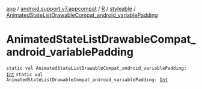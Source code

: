 [app](../../../index.md) / [android.support.v7.appcompat](../../index.md) / [R](../index.md) / [styleable](index.md) / [AnimatedStateListDrawableCompat_android_variablePadding](./-animated-state-list-drawable-compat_android_variable-padding.md)

# AnimatedStateListDrawableCompat_android_variablePadding

`static val AnimatedStateListDrawableCompat_android_variablePadding: `[`Int`](https://kotlinlang.org/api/latest/jvm/stdlib/kotlin/-int/index.html)
`static val AnimatedStateListDrawableCompat_android_variablePadding: `[`Int`](https://kotlinlang.org/api/latest/jvm/stdlib/kotlin/-int/index.html)